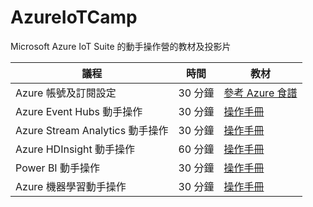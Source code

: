 # AzureIoTCamp
Microsoft Azure IoT Suite 的動手操作營的教材及投影片

議程 | 時間 | 教材
---- | ---- | ----
Azure 帳號及訂閱設定 | 30 分鐘 | [參考 Azure 食譜](http://book.azure-recipes.tw/chapter01/01_signup.html)
Azure Event Hubs 動手操作 | 30 分鐘 | [操作手冊](HOL/HOL1-EventHubs.md)
Azure Stream Analytics 動手操作 | 30 分鐘 | [操作手冊](HOL/HOL2-StreamAnalytics.md)
Azure HDInsight 動手操作 | 60 分鐘 | [操作手冊](HOL/HOL3-HDInsight.md)
Power BI 動手操作 | 30 分鐘 | [操作手冊](HOL/HOL4-PowerBI.md)
Azure 機器學習動手操作 | 30 分鐘 | [操作手冊](HOL/HOL5-MachineLearning.md)